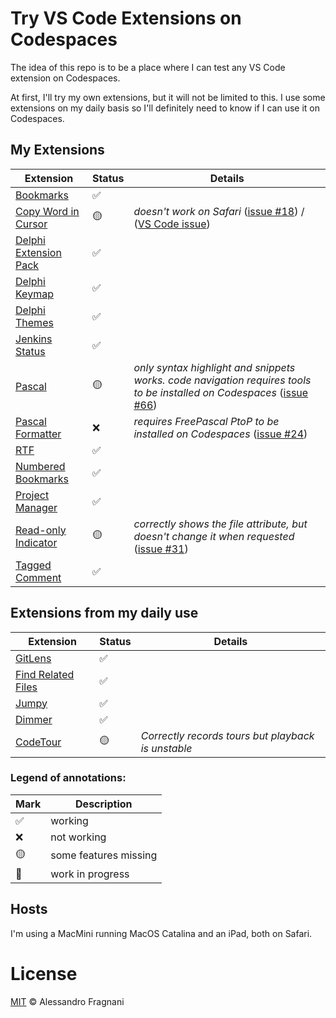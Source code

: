 # Try VS Code Extensions on Codespaces

The idea of this repo is to be a place where I can test any VS Code extension on Codespaces.

At first, I'll try my own extensions, but it will not be limited to this. I use some extensions on my daily basis so I'll definitely need to know if I can use it on Codespaces.

## My Extensions

Extension | Status | Details
--------- | ------ | -------
[Bookmarks](https://marketplace.visualstudio.com/items?itemName=alefragnani.Bookmarks) | ✅
[Copy Word in Cursor](https://marketplace.visualstudio.com/items?itemName=alefragnani.copy-word) | 🟡 | _doesn't work on Safari_ ([issue #18](https://github.com/alefragnani/vscode-copy-word/issues/18)) / ([VS Code issue](https://github.com/microsoft/vscode/issues/106997))
[Delphi Extension Pack](https://marketplace.visualstudio.com/items?itemName=alefragnani.delphi-pack) | ✅
[Delphi Keymap](https://marketplace.visualstudio.com/items?itemName=alefragnani.delphi-keybindings) | ✅
[Delphi Themes](https://marketplace.visualstudio.com/items?itemName=alefragnani.delphi-themes) | ✅
[Jenkins Status](https://marketplace.visualstudio.com/items?itemName=alefragnani.jenkins-status) | ✅
[Pascal](https://marketplace.visualstudio.com/items?itemName=alefragnani.pascal) | 🟡 | _only syntax highlight and snippets works. code navigation requires tools to be installed on Codespaces_ ([issue #66](https://github.com/alefragnani/vscode-language-pascal/issues/66))
[Pascal Formatter](https://marketplace.visualstudio.com/items?itemName=alefragnani.pascal-formatter) | ❌ | _requires  FreePascal PtoP to be installed on Codespaces_ ([issue #24](https://github.com/alefragnani/vscode-pascal-formatter/issues/24))
[RTF](https://marketplace.visualstudio.com/items?itemName=alefragnani.rtf) | ✅
[Numbered Bookmarks](https://marketplace.visualstudio.com/items?itemName=alefragnani.numbered-bookmarks) | ✅
[Project Manager](https://marketplace.visualstudio.com/items?itemName=alefragnani.project-manager) | ✅
[Read-only Indicator](https://marketplace.visualstudio.com/items?itemName=alefragnani.read-only-indicator) | 🟡 | _correctly shows the file attribute, but doesn't change it when requested_ ([issue #31](https://github.com/alefragnani/vscode-read-only-indicator/issues/31))
[Tagged Comment](https://marketplace.visualstudio.com/items?itemName=alefragnani.tagged-comment) | ✅

## Extensions from my daily use

Extension | Status | Details
--------- | ------ | -------
[GitLens](https://marketplace.visualstudio.com/items?itemName=eamodio.gitlens) | ✅
[Find Related Files](https://marketplace.visualstudio.com/items?itemName=eamodio.find-related) | ✅
[Jumpy](https://marketplace.visualstudio.com/items?itemName=wmaurer.vscode-jumpy) | ✅
[Dimmer](https://marketplace.visualstudio.com/items?itemName=hoovercj.vscode-dimmer) | ✅
[CodeTour](https://marketplace.visualstudio.com/items?itemName=vsls-contrib.codetour) | 🟡 | _Correctly records tours but playback is unstable_

### Legend of annotations:

Mark | Description
---- | -----------
✅ | working
❌ | not working
🟡 | some features missing
🏃 | work in progress

## Hosts

I'm using a MacMini running MacOS Catalina and an iPad, both on Safari.

# License

[MIT](LICENSE.md) &copy; Alessandro Fragnani